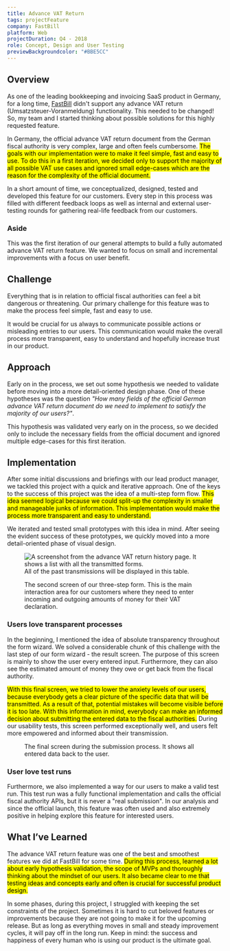 ```yaml
---
title: Advance VAT Return
tags: projectFeature
company: FastBill
platform: Web
projectDuration: Q4 - 2018
role: Concept, Design and User Testing
previewBackgroundcolor: "#BBE5CC"
---
```


<section class="f-mb10 f-mb12-m">
  <div class="wrapper">
    <h2 class="area-title">Overview</h2>
    <div class="cs-section cs-section--half">
      <div class="cs-section-content">
        <p>As one of the leading bookkeeping and invoicing SaaS product in Germany, for a long time, <a href="https://www.fastbill.com">FastBill</a> didn't support any advance VAT return (Umsatzsteuer-Voranmeldung) functionality. This needed to be changed! So, my team and I started thinking about possible solutions for this highly requested feature.</p>
        <p>In Germany, the official advance VAT return document from the German fiscal authority is very complex, large and often feels cumbersome. <mark>The goals with our implementation were to make it feel simple, fast and easy to use. To do this in a first iteration, we decided only to support the majority of all possible VAT use cases and ignored small edge-cases which are the reason for the complexity of the official document.</mark></p>
        <p>In a short amount of time, we conceptualized, designed, tested and developed this feature for our customers. Every step in this process was filled with different feedback loops as well as internal and external user-testing rounds for gathering real-life feedback from our customers.</p>
      </div>
      <aside class="cs-section-sidebar">
        <div class="cs-section-sidebar--aside">
          <h3>Aside</h3>
          <p>This was the first iteration of our general attempts to build a fully automated advance VAT return feature. We wanted to focus on small and incremental improvements with a focus on user benefit.</p>
        </div>
      </aside>
    </div>
  </div>
</section>
<section class="f-mb10 f-mb12-m">
  <div class="wrapper">
    <div class="f-mb10 f-mb12-m cs-section cs-section--half">
      <div class="cs-section-content">
        <h2 class="area-title">Challenge</h2>
        <p>Everything that is in relation to official fiscal authorities can feel a bit dangerous or threatening. Our primary challenge for this feature was to make the process feel simple, fast and easy to use.</p>
        <p>It would be crucial for us always to communicate possible actions or misleading entries to our users. This communication would make the overall process more transparent, easy to understand and hopefully increase trust in our product.</p>
      </div>
    </div>
    <div class="cs-section cs-section--half">
      <div class="cs-section-content">
        <h2 class="area-title">Approach</h2>
        <p>Early on in the process, we set out some hypothesis we needed to validate before moving into a more detail-oriented design phase. One of these hypotheses was the question <em>"How many fields of the official German advance VAT return document do we need to implement to satisfy the majority of our users?"</em>.</p>
        <p>This hypothesis was validated very early on in the process, so we decided only to include the necessary fields from the official document and ignored multiple edge-cases for this first iteration.</p>
      </div>
    </div>
  </div>
</section>
<section class="cs-area f-mb10 f-mb12-m">
  <div class="wrapper">
  <h2 class="area-title">Implementation</h2>
    <div class="cs-section cs-section--screens">
      <p>After some initial discussions and briefings with our lead product manager, we tackled this project with a quick and iterative approach. One of the keys to the success of this project was the idea of a multi-step form flow. <mark>This idea seemed logical because we could split-up the complexity in smaller and manageable junks of information. This implementation would make the process more transparent and easy to understand.</mark></p>
      <p>We iterated and tested small prototypes with this idea in mind. After seeing the evident success of these prototypes, we quickly moved into a more detail-oriented phase of visual design.</p>
      <figure>
        <img data-srcset="/static/images/ust-va-history.jpg?nf_resize=fit&w=400 400w,
                          /static/images/ust-va-history.jpg?nf_resize=fit&w=600 600w,
                          /static/images/ust-va-history.jpg?nf_resize=fit&w=800 800w,
                          /static/images/ust-va-history.jpg?nf_resize=fit&w=1200 1200w"
              sizes="(min-width: 1000px) 800px, (min-width: 860px) 500px, 100vw"
              data-src="/static/images/ust-va-history.jpg?nf_resize=fit&w=1200"
              alt="A screenshot from the advance VAT return history page. It shows a list with all the transmitted forms."
              class="f-db lozad">
        <figcaption>All of the past transmissions will be displayed in this table.</figcaption>
      </figure>
      <figure class="rev">
        <img data-srcset="/static/images/ust-va-form-step-two.jpg?nf_resize=fit&w=400 400w,
                          /static/images/ust-va-form-step-two.jpg?nf_resize=fit&w=600 600w,
                          /static/images/ust-va-form-step-two.jpg?nf_resize=fit&w=800 800w,
                          /static/images/ust-va-form-step-two.jpg?nf_resize=fit&w=1200 1200w"
              sizes="(min-width: 1000px) 800px, (min-width: 860px) 500px, 100vw"
              data-src="/static/images/ust-va-form-step-two.jpg?nf_resize=fit&w=1200"
              alt=""
              class="f-db lozad">
        <figcaption>The second screen of our three-step form. This is the main interaction area for our customers where they need to enter incoming and outgoing amounts of money for their VAT declaration.</figcaption>
      </figure>
      <h3>Users love transparent processes</h3>
      <p>In the beginning, I mentioned the idea of absolute transparency throughout the form wizard. We solved a considerable chunk of this challenge with the last step of our form wizard - the result screen. The purpose of this screen is mainly to show the user every entered input. Furthermore, they can also see the estimated amount of money they owe or get back from the fiscal authority.</p>
      <p><mark>With this final screen, we tried to lower the anxiety levels of our users, because everybody gets a clear picture of the specific data that will be transmitted. As a result of that, potential mistakes will become visible before it is too late. With this information in mind, everybody can make an informed decision about submitting the entered data to the fiscal authorities.</mark> During our usability tests, this screen performed exceptionally well, and users felt more empowered and informed about their transmission.</p>
      <figure>
        <img data-srcset="/static/images/ust-va-form-step-three.jpg?nf_resize=fit&w=400 400w,
                          /static/images/ust-va-form-step-three.jpg?nf_resize=fit&w=600 600w,
                          /static/images/ust-va-form-step-three.jpg?nf_resize=fit&w=800 800w,
                          /static/images/ust-va-form-step-three.jpg?nf_resize=fit&w=1200 1200w"
              sizes="(min-width: 1000px) 800px, (min-width: 860px) 500px, 100vw"
              data-src="/static/images/ust-va-form-step-three.jpg?nf_resize=fit&w=1200"
              alt=""
              class="f-db lozad">
        <figcaption>The final screen during the submission process. It shows all entered data back to the user.</figcaption>
      </figure>
      <h3>User love test runs</h3>
      <p>Furthermore, we also implemented a way for our users to make a valid test run. This test run was a fully functional implementation and calls the official fiscal authority APIs, but it is never a "real submission". In our analysis and since the official launch, this feature was often used and also extremely positive in helping explore this feature for interested users.</p>
    </div>
  </div>
</section>
<section class="f-mb10 f-mb12-m">
  <div class="wrapper">
    <h2 class="area-title">What I’ve Learned</h2>
    <div class="cs-section cs-section--half">
      <div class="cs-section-content">
        <p>The advance VAT return feature was one of the best and smoothest features we did at FastBill for some time. <mark>During this process,  learned a lot about early hypothesis validation, the scope of MVPs and thoroughly thinking about the mindset of our users. It also became clear to me that testing ideas and concepts early and often is crucial for successful product design.</mark></p>
        <p>In some phases, during this project, I struggled with keeping the set constraints of the project. Sometimes it is hard to cut beloved features or improvements because they are not going to make it for the upcoming release. But as long as everything moves in small and steady improvement cycles, it will pay off in the long run. Keep in mind: the success and happiness of every human who is using our product is the ultimate goal.</p>
      </div>
      <aside class="cs-section-sidebar">
        <div class="cs-section-sidebar--aside">
          <figure>
            <img alt="" class="f-db lozad" src="/static/images/learning-image.png">
          </figure>
        </div>
      </aside>
    </div>
  </div>
</section>
